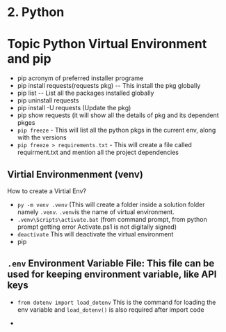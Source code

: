 # 2. Python 

# Topic Python Virtual Environment and pip

* pip acronym of preferred installer programe
* pip install requests(requests pkg) -- This install the pkg globally 
* pip list -- List all the packages installed globally
* pip uninstall requests
* pip install  -U requests (Update the pkg)
* pip show requests (it will show all the details of pkg and its dependent pkges
* `pip freeze` - This will list all the python pkgs in the current env, along with the versions
* `pip freeze > requirements.txt` - This will create a file called requirment.txt and mention all the project dependencies


## Virtial Environmenment (venv)
How to create a Virtial Env?
* `py -m venv .venv` (This will create a folder inside a solution folder namely `.venv`. `.venv`is the name of virtual environment. 
* `.venv\Scripts\activate.bat` (from command prompt, from python prompt getting error Activate.ps1 is not digitally signed)
* `deactivate` This will deactivate the virtual environment
*  pip


## `.env` Environment Variable File: This file can be used for keeping environment variable, like API keys
* `from dotenv import load_dotenv` This is the command for loading the env variable and `load_dotenv()` is also required after import code

* 
